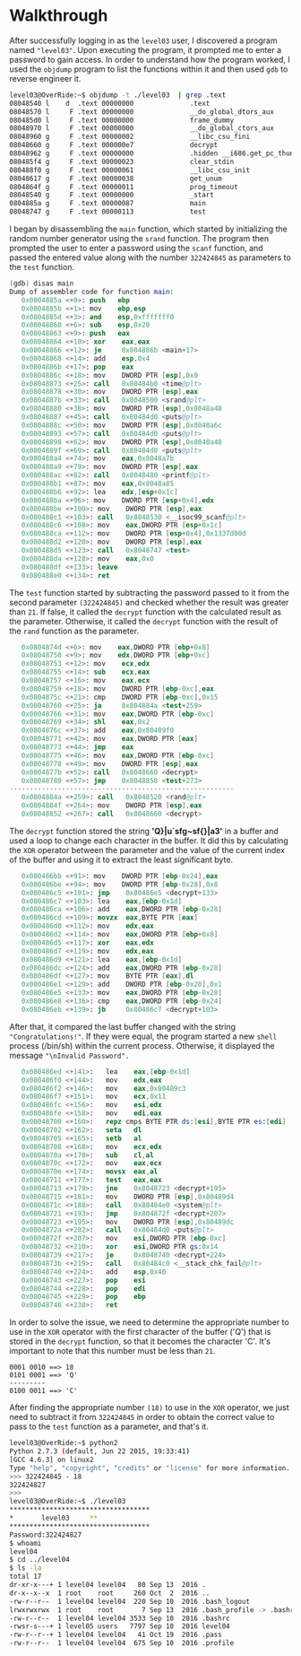 # Walkthrough

After successfully logging in as the `level03` user, I discovered a program named `"level03"`. Upon executing the program, it prompted me to enter a password to gain access. In order to understand how the program worked, I used the `objdump` program to list the functions within it and then used `gdb` to reverse engineer it.

```sh
level03@OverRide:~$ objdump -t ./level03  | grep .text
08048540 l    d  .text 00000000              .text
08048570 l     F .text 00000000              __do_global_dtors_aux
080485d0 l     F .text 00000000              frame_dummy
08048970 l     F .text 00000000              __do_global_ctors_aux
08048960 g     F .text 00000002              __libc_csu_fini
08048660 g     F .text 000000e7              decrypt
08048962 g     F .text 00000000              .hidden __i686.get_pc_thunk.bx
080485f4 g     F .text 00000023              clear_stdin
080488f0 g     F .text 00000061              __libc_csu_init
08048617 g     F .text 00000038              get_unum
0804864f g     F .text 00000011              prog_timeout
08048540 g     F .text 00000000              _start
0804885a g     F .text 00000087              main
08048747 g     F .text 00000113              test
```

I began by disassembling the `main` function, which started by initializing the random number generator using the `srand` function. The program then prompted the user to enter a password using the `scanf` function, and passed the entered value along with the number `322424845` as parameters to the `test` function.

```s
(gdb) disas main
Dump of assembler code for function main:
   0x0804885a <+0>: push   ebp
   0x0804885b <+1>: mov    ebp,esp
   0x0804885d <+3>: and    esp,0xfffffff0
   0x08048860 <+6>: sub    esp,0x20
   0x08048863 <+9>: push   eax
   0x08048864 <+10>: xor    eax,eax
   0x08048866 <+12>: je     0x804886b <main+17>
   0x08048868 <+14>: add    esp,0x4
   0x0804886b <+17>: pop    eax
   0x0804886c <+18>: mov    DWORD PTR [esp],0x0
   0x08048873 <+25>: call   0x80484b0 <time@plt>
   0x08048878 <+30>: mov    DWORD PTR [esp],eax
   0x0804887b <+33>: call   0x8048500 <srand@plt>
   0x08048880 <+38>: mov    DWORD PTR [esp],0x8048a48
   0x08048887 <+45>: call   0x80484d0 <puts@plt>
   0x0804888c <+50>: mov    DWORD PTR [esp],0x8048a6c
   0x08048893 <+57>: call   0x80484d0 <puts@plt>
   0x08048898 <+62>: mov    DWORD PTR [esp],0x8048a48
   0x0804889f <+69>: call   0x80484d0 <puts@plt>
   0x080488a4 <+74>: mov    eax,0x8048a7b
   0x080488a9 <+79>: mov    DWORD PTR [esp],eax
   0x080488ac <+82>: call   0x8048480 <printf@plt>
   0x080488b1 <+87>: mov    eax,0x8048a85
   0x080488b6 <+92>: lea    edx,[esp+0x1c]
   0x080488ba <+96>: mov    DWORD PTR [esp+0x4],edx
   0x080488be <+100>: mov    DWORD PTR [esp],eax
   0x080488c1 <+103>: call   0x8048530 <__isoc99_scanf@plt>
   0x080488c6 <+108>: mov    eax,DWORD PTR [esp+0x1c]
   0x080488ca <+112>: mov    DWORD PTR [esp+0x4],0x1337d00d
   0x080488d2 <+120>: mov    DWORD PTR [esp],eax
   0x080488d5 <+123>: call   0x8048747 <test>
   0x080488da <+128>: mov    eax,0x0
   0x080488df <+133>: leave
   0x080488e0 <+134>: ret
```

The `test` function started by subtracting the password passed to it from the second parameter `(322424845)` and checked whether the result was greater than `21`. If false, it called the `decrypt` function with the calculated result as the parameter. Otherwise, it called the `decrypt` function with the result of the `rand` function as the parameter.

```s
   0x0804874d <+6>: mov    eax,DWORD PTR [ebp+0x8]
   0x08048750 <+9>: mov    edx,DWORD PTR [ebp+0xc]
   0x08048753 <+12>: mov    ecx,edx
   0x08048755 <+14>: sub    ecx,eax
   0x08048757 <+16>: mov    eax,ecx
   0x08048759 <+18>: mov    DWORD PTR [ebp-0xc],eax
   0x0804875c <+21>: cmp    DWORD PTR [ebp-0xc],0x15
   0x08048760 <+25>: ja     0x804884a <test+259>
   0x08048766 <+31>: mov    eax,DWORD PTR [ebp-0xc]
   0x08048769 <+34>: shl    eax,0x2
   0x0804876c <+37>: add    eax,0x80489f0
   0x08048771 <+42>: mov    eax,DWORD PTR [eax]
   0x08048773 <+44>: jmp    eax
   0x08048775 <+46>: mov    eax,DWORD PTR [ebp-0xc]
   0x08048778 <+49>: mov    DWORD PTR [esp],eax
   0x0804877b <+52>: call   0x8048660 <decrypt>
   0x08048780 <+57>: jmp    0x8048858 <test+273>
--------------------------------------------------------
   0x0804884a <+259>: call   0x8048520 <rand@plt>
   0x0804884f <+264>: mov    DWORD PTR [esp],eax
   0x08048852 <+267>: call   0x8048660 <decrypt>
```

The `decrypt` function stored the string **'Q}|u\`sfg~sf{}|a3'** in a buffer and used a loop to change each character in the buffer. It did this by calculating the `XOR` operator between the parameter and the value of the current index of the buffer and using it to extract the least significant byte.

```s
   0x080486bb <+91>: mov    DWORD PTR [ebp-0x24],eax
   0x080486be <+94>: mov    DWORD PTR [ebp-0x28],0x0
   0x080486c5 <+101>: jmp    0x80486e5 <decrypt+133>
   0x080486c7 <+103>: lea    eax,[ebp-0x1d]
   0x080486ca <+106>: add    eax,DWORD PTR [ebp-0x28]
   0x080486cd <+109>: movzx  eax,BYTE PTR [eax]
   0x080486d0 <+112>: mov    edx,eax
   0x080486d2 <+114>: mov    eax,DWORD PTR [ebp+0x8]
   0x080486d5 <+117>: xor    eax,edx
   0x080486d7 <+119>: mov    edx,eax
   0x080486d9 <+121>: lea    eax,[ebp-0x1d]
   0x080486dc <+124>: add    eax,DWORD PTR [ebp-0x28]
   0x080486df <+127>: mov    BYTE PTR [eax],dl
   0x080486e1 <+129>: add    DWORD PTR [ebp-0x28],0x1
   0x080486e5 <+133>: mov    eax,DWORD PTR [ebp-0x28]
   0x080486e8 <+136>: cmp    eax,DWORD PTR [ebp-0x24]
   0x080486eb <+139>: jb     0x80486c7 <decrypt+103>
```

After that, it compared the last buffer changed with the string `"Congratulations!"`. If they were equal, the program started a new `shell` process (/bin/sh) within the current process. Otherwise, it displayed the message `"\nInvalid Password".`

```s
   0x080486ed <+141>:	lea    eax,[ebp-0x1d]
   0x080486f0 <+144>:	mov    edx,eax
   0x080486f2 <+146>:	mov    eax,0x80489c3
   0x080486f7 <+151>:	mov    ecx,0x11
   0x080486fc <+156>:	mov    esi,edx
   0x080486fe <+158>:	mov    edi,eax
   0x08048700 <+160>:	repz cmps BYTE PTR ds:[esi],BYTE PTR es:[edi]
   0x08048702 <+162>:	seta   dl
   0x08048705 <+165>:	setb   al
   0x08048708 <+168>:	mov    ecx,edx
   0x0804870a <+170>:	sub    cl,al
   0x0804870c <+172>:	mov    eax,ecx
   0x0804870e <+174>:	movsx  eax,al
   0x08048711 <+177>:	test   eax,eax
   0x08048713 <+179>:	jne    0x8048723 <decrypt+195>
   0x08048715 <+181>:	mov    DWORD PTR [esp],0x80489d4
   0x0804871c <+188>:	call   0x80484e0 <system@plt>
   0x08048721 <+193>:	jmp    0x804872f <decrypt+207>
   0x08048723 <+195>:	mov    DWORD PTR [esp],0x80489dc
   0x0804872a <+202>:	call   0x80484d0 <puts@plt>
   0x0804872f <+207>:	mov    esi,DWORD PTR [ebp-0xc]
   0x08048732 <+210>:	xor    esi,DWORD PTR gs:0x14
   0x08048739 <+217>:	je     0x8048740 <decrypt+224>
   0x0804873b <+219>:	call   0x80484c0 <__stack_chk_fail@plt>
   0x08048740 <+224>:	add    esp,0x40
   0x08048743 <+227>:	pop    esi
   0x08048744 <+228>:	pop    edi
   0x08048745 <+229>:	pop    ebp
   0x08048746 <+230>:	ret
```

In order to solve the issue, we need to determine the appropriate number to use in the `XOR` operator with the first character of the buffer ('Q') that is stored in the `decrypt` function, so that it becomes the character 'C'. It's important to note that this number must be less than `21`.

```
0001 0010 ==> 18
0101 0001 ==> 'Q'
---------
0100 0011 ==> 'C'
```

After finding the appropriate number `(18)` to use in the `XOR` operator, we just need to subtract it from `322424845` in order to obtain the correct value to pass to the `test` function as a parameter, and that's it.

```sh
level03@OverRide:~$ python2
Python 2.7.3 (default, Jun 22 2015, 19:33:41)
[GCC 4.6.3] on linux2
Type "help", "copyright", "credits" or "license" for more information.
>>> 322424845 - 18
322424827
>>>
level03@OverRide:~$ ./level03
***********************************
*		level03		**
***********************************
Password:322424827
$ whoami
level04
$ cd ../level04
$ ls -la
total 17
dr-xr-x---+ 1 level04 level04   80 Sep 13  2016 .
dr-x--x--x  1 root    root     260 Oct  2  2016 ..
-rw-r--r--  1 level04 level04  220 Sep 10  2016 .bash_logout
lrwxrwxrwx  1 root    root       7 Sep 13  2016 .bash_profile -> .bashrc
-rw-r--r--  1 level04 level04 3533 Sep 10  2016 .bashrc
-rwsr-s---+ 1 level05 users   7797 Sep 10  2016 level04
-rw-r--r--+ 1 level04 level04   41 Oct 19  2016 .pass
-rw-r--r--  1 level04 level04  675 Sep 10  2016 .profile
```